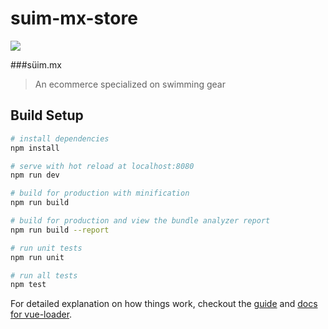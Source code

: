 # suim-mx-store

![](/Users/srivas/Documents/repos_sofi/suimmx/suim-mx-store/static/suim-badge.png)

###süim.mx
> An ecommerce specialized on swimming gear

## Build Setup

``` bash
# install dependencies
npm install

# serve with hot reload at localhost:8080
npm run dev

# build for production with minification
npm run build

# build for production and view the bundle analyzer report
npm run build --report

# run unit tests
npm run unit

# run all tests
npm test
```

For detailed explanation on how things work, checkout the [guide](http://vuejs-templates.github.io/webpack/) and [docs for vue-loader](http://vuejs.github.io/vue-loader).
